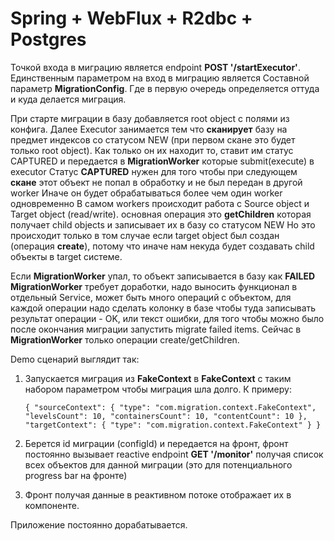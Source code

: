 # Spring + WebFlux + R2dbc + Postgres

Точкой входа в миграцию является endpoint **POST '/startExecutor'**. Единственным параметром на вход в миграцию является 
Составной параметр **MigrationConfig**. Где в первую очередь определяется оттуда и куда делается миграция.

При старте миграции в базу добавляется root object с полями из конфига.
Далее Executor занимается тем что **сканирует** базу на предмет индексов со статусом NEW (при первом скане это будет только root object).
Как только он их находит то, ставит им статус CAPTURED и передается в **MigrationWorker** которые submit(execute) в executor
Статус **CAPTURED** нужен для того чтобы при следующем **скане** этот объект не попал в обработку и не был передан в другой worker
Иначе он будет обрабатываться более чем один worker одновременно
В самом workers происходит работа с Source object и Target object (read/write).
основная операция это **getChildren** которая получает child objects и записывает их в базу со статусом NEW
Но это происходит только в том случае если target object был создан (операция **create**), потому что иначе нам некуда будет создавать child объекты
в target системе.

Если **MigrationWorker** упал, то объект записывается в базу как **FAILED**
**MigrationWorker** требует доработки, надо выносить функционал в отдельный Service, может быть много операций с объектом,
для каждой операции надо сделать колонку в базе чтобы туда записывать результат операции - OK, или текст ошибки, для того чтобы можно было после
окончания миграции запустить migrate failed items. Сейчас в **MigrationWorker** только операции create/getChildren.

Demo сценарий выглядит так:
1. Запускается миграция из **FakeContext** в **FakeContext** с таким набором параметром чтобы миграция шла долго. К примеру:

   `{
      "sourceContext": {
         "type": "com.migration.context.FakeContext",
         "levelsCount": 10,
         "containersCount": 10,
         "contentCount": 10
      },
         "targetContext": {
         "type": "com.migration.context.FakeContext"
      }
   }`

2. Берется id миграции (configId) и передается на фронт, фронт постоянно вызывает reactive endpoint **GET '/monitor'** получая список всех объектов для данной миграции
   (это для потенциального progress bar на фронте)
3. Фронт получая данные в реактивном потоке отображает их в компоненте.


Приложение постоянно дорабатывается.